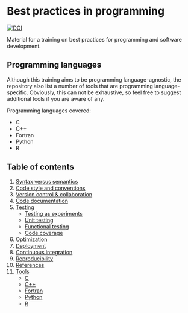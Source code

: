 # Best practices in programming

[![DOI](https://zenodo.org/badge/745445839.svg)](https://zenodo.org/doi/10.5281/zenodo.10665372)

Material for a training on best practices for programming and software
development.


## Programming languages

Although this training aims to be programming language-agnostic, the repository
also list a number of tools that are programming language-specific.
Obviously, this can not be exhaustive, so feel free to suggest additional
tools if you are aware of any.

Programming languages covered:

  * C
  * C++
  * Fortran
  * Python
  * R


## Table of contents

  1. [Syntax versus semantics](syntax_vs_semantics.md)
  1. [Code style and conventions](code_style.md)
  1. [Version control & collaboration](version_control.md)
  1. [Code documentation](documentation.md)
  1. [Testing](testing/testing.md)
     * [Testing as experiments](testing/testing_as_experiments.md)
     * [Unit testing](testing/unit_testing.md)
     * [Functional testing](testing/functional_testing.md)
     * [Code coverage](testing/code_coverage.md)
  1. [Optimization](optimization.md)
  1. [Deployment](deployment.md)
  1. [Continuous integration](continuous_integration.md)
  1. [Reproducibility](reproducibility.md)
  1. [References](references.md)
  1. [Tools](tools/index.md)
     * [C](tools/C.md)
     * [C++](tools/C-plus-plus.md)
     * [Fortran](tools/Fortran.md)
     * [Python](tools/Python.md)
     * [R](tools/R.md)
